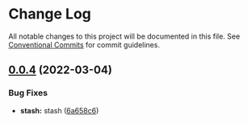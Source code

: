 # Change Log

All notable changes to this project will be documented in this file.
See [Conventional Commits](https://conventionalcommits.org) for commit guidelines.

## [0.0.4](https://github.com/Protagonistss/huangshan/compare/v0.0.3...v0.0.4) (2022-03-04)


### Bug Fixes

* **stash:** stash ([6a658c6](https://github.com/Protagonistss/huangshan/commit/6a658c63570100af91ab628cb1bcb0b1b6fb609d))
